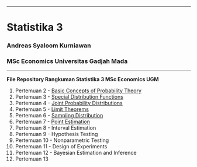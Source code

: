 ----------------------------------------------------------------------------------------
# Statistika 3
### Andreas Syaloom Kurniawan
### MSc Economics Universitas Gadjah Mada
----------------------------------------------------------------------------------------
**File Repository Rangkuman Statistika 3 MSc Economics UGM**

1. Pertemuan 2 - [Basic Concepts of Probability Theory](https://github.com/ansyaku/Statistika3_UGM_ipynb/blob/main/Tugas%20Pertemuan%202%20Statistika.ipynb)
2. Pertemuan 3 - [Special Distribution Functions](https://github.com/ansyaku/Statistika3_UGM_ipynb/blob/main/Tugas%20Pertemuan%203%20Statistika.ipynb)
3. Pertemuan 4 - [Joint Probability Distributions](https://github.com/ansyaku/Statistika3_UGM_ipynb/blob/main/Tugas%20Pertemuan%204%20Statistika.ipynb)
4. Pertemuan 5 - [Limit Theorems](https://github.com/ansyaku/Statistika3_UGM_ipynb/blob/main/Tugas%20Pertemuan%205%20Statistika.ipynb)
5. Pertemuan 6 - [Sampling Distribution](https://github.com/ansyaku/Statistika3_UGM_ipynb/blob/main/Tugas%20Pertemuan%207%20Statistika.ipynb)
6. Pertemuan 7 - [Point Estimation](https://github.com/ansyaku/Statistika3_UGM_ipynb/blob/main/Tugas%20Pertemuan%208%20Statistika.ipynb)
7. Pertemuan 8 - Interval Estimation
8. Pertemuan 9 - Hypothesis Testing
9. Pertemuan 10 - Nonparametric Testing
10. Pertemuan 11 - Design of Experiments
11. Pertemuan 12 - Bayesian Estimation and Inference
12. Pertemuan 13









